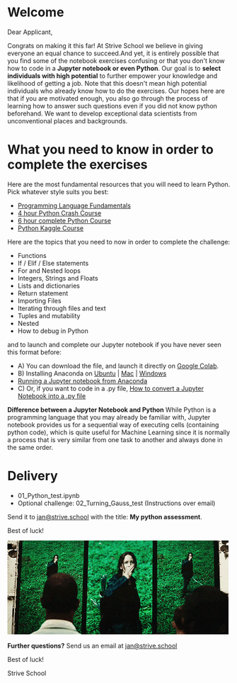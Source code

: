 # Welcome

Dear Applicant,

Congrats on making it this far! At Strive School we believe in giving everyone an equal chance to succeed.And yet, it is entirely possible that you find some of the notebook exercises confusing or that you don't know how to code in a **Jupyter notebook or even Python**. Our goal is to **select individuals with high potential** to further empower your knowledge and likelihood of getting a job. Note that this doesn't mean high potential individuals who already know how to do the exercises. Our hopes here are that if you are motivated enough, you also go through the process of learning how to answer such questions even if you did not know python beforehand. We want to develop exceptional data scientists from unconventional places and backgrounds.

# What you need to know in order to complete the exercises

Here are the most fundamental resources that you will need to learn Python. Pick whatever style suits you best: 
- [Programming Language Fundamentals](https://www.linkedin.com/learning/programming-foundations-fundamentals-3/exploring-languages)
- [4 hour Python Crash Course](https://www.youtube.com/watch?v=rfscVS0vtbw)
- [6 hour complete Python Course](https://www.youtube.com/watch?v=_uQrJ0TkZlc)
- [Python Kaggle Course](https://www.kaggle.com/learn/python)

Here are the topics that you need to now in order to complete the challenge:
- Functions
- If / Elif / Else statements
- For and Nested loops
- Integers, Strings and Floats
- Lists and dictionaries
- Return statement
- Importing Files
- Iterating through files and text
- Tuples and mutability
- Nested
- How to debug in Python

and to launch and complete our Jupyter notebook if you have never seen this format before:
- A) You can download the file, and launch it directly on [Google Colab](https://www.youtube.com/watch?v=agj3AxNPDWU).
- B) Installing Anaconda on [Ubuntu](https://www.digitalocean.com/community/tutorials/how-to-install-anaconda-on-ubuntu-18-04-quickstart) | [Mac](https://docs.anaconda.com/anaconda/install/mac-os/) | [Windows](https://problemsolvingwithpython.com/01-Orientation/01.03-Installing-Anaconda-on-Windows/)
- [Running a Jupyter notebook from Anaconda](https://jupyter-notebook-beginner-guide.readthedocs.io/en/latest/execute.html)
- C) Or, if you want to code in a .py file, [How to convert a Jupyter Notebook into a .py file](https://stackoverflow.com/questions/37797709/convert-json-ipython-notebook-ipynb-to-py-file)

**Difference between a Jupyter Notebook and Python**
While Python is a programming language that you may already be familiar with, Jupyter notebook provides us for a sequential way of executing cells (containing python code), which is quite useful for Machine Learning since it is normally a process that is very similar from one task to another and always done in the same order.

# Delivery
- 01_Python_test.ipynb
- Optional challenge: 02_Turning_Gauss_test (Instructions over email)

Send it to jan@strive.school with the title: **My python assessment**.

Best of luck!

![](images/hunger.gif)

**Further questions?**
Send us an email at jan@strive.school

Best of luck!

Strive School
